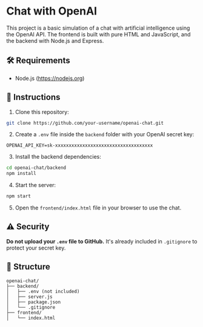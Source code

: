 
# Chat with OpenAI

This project is a basic simulation of a chat with artificial intelligence using the OpenAI API. The frontend is built with pure HTML and JavaScript, and the backend with Node.js and Express.

## 🛠️ Requirements

- Node.js (https://nodejs.org)

## 🚀 Instructions

1. Clone this repository:

```bash
git clone https://github.com/your-username/openai-chat.git
```

2. Create a `.env` file inside the `backend` folder with your OpenAI secret key:

```
OPENAI_API_KEY=sk-xxxxxxxxxxxxxxxxxxxxxxxxxxxxxxxxxxxx
```

3. Install the backend dependencies:

```bash
cd openai-chat/backend
npm install
```

4. Start the server:

```bash
npm start
```

5. Open the `frontend/index.html` file in your browser to use the chat.

## ⚠️ Security

**Do not upload your `.env` file to GitHub.** It's already included in `.gitignore` to protect your secret key.

## 📁 Structure

```
openai-chat/
├── backend/
│   ├── .env (not included)
│   ├── server.js
│   ├── package.json
│   └── .gitignore
├── frontend/
│   └── index.html
```
